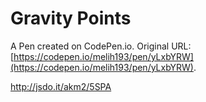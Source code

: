 # Gravity Points

A Pen created on CodePen.io. Original URL: [https://codepen.io/melih193/pen/yLxbYRW](https://codepen.io/melih193/pen/yLxbYRW).

http://jsdo.it/akm2/5SPA
